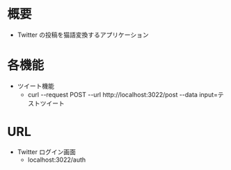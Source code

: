 # 概要

- Twitter の投稿を猫語変換するアプリケーション

# 各機能

- ツイート機能
  - curl --request POST --url http://localhost:3022/post --data input=テストツイート

# URL

- Twitter ログイン画面
  - localhost:3022/auth
